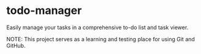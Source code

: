 <!-- GitAds-Verify: ZNFVQEO4M7Y95PBQUQK85E8E2EDNIYAQ -->
# todo-manager

Easily manage your tasks in a comprehensive to-do list and task viewer.

NOTE: This project serves as a learning and testing place for using Git and GitHub.
